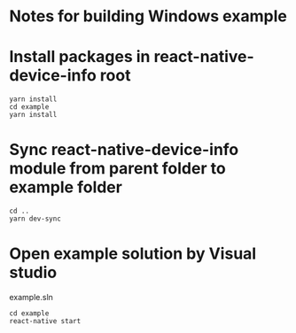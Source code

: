 # Notes for building Windows example

# Install packages in react-native-device-info root

```
yarn install
cd example
yarn install
```

# Sync react-native-device-info module from parent folder to example folder

```
cd ..
yarn dev-sync
```

# Open example solution by Visual studio

example.sln

```
cd example
react-native start
```
